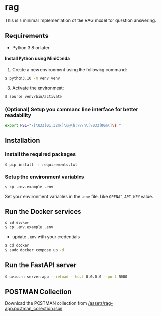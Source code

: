 # rag

This is a minimal implementation of the RAG model for question answering.

## Requirements

- Python 3.8 or later

#### Install Python using MiniConda

1) Create a new environment using the following command:
```bash
$ python3.10 -m venv venv 
```
3) Activate the environment:
```bash
$ source venv/bin/activate
```

### (Optional) Setup you command line interface for better readability

```bash
export PS1="\[\033[01;32m\]\u@\h:\w\n\[\033[00m\]\$ "
```

## Installation

### Install the required packages

```bash
$ pip install -r requirements.txt
```

### Setup the environment variables

```bash
$ cp .env.example .env
```

Set your environment variables in the `.env` file. Like `OPENAI_API_KEY` value.
## Run the Docker services
```bash
$ cd docker
$ cp .env.example .env
```

- update `.env` with your credentials



```bash
$ cd docker
$ sudo docker compose up -d
```
## Run the FastAPI server

```bash
$ uvicorn server:app --reload --host 0.0.0.0 --port 5000
```

## POSTMAN Collection

Download the POSTMAN collection from [/assets/rag-app.postman_collection.json](/assets/rag-app.postman_collection.json)